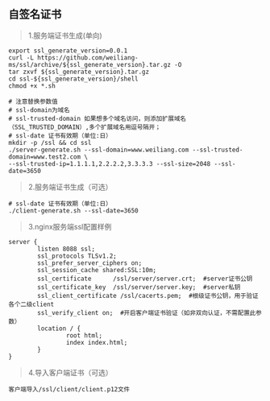 ## 自签名证书

> 1.服务端证书生成(单向)

    export ssl_generate_version=0.0.1
    curl -L https://github.com/weiliang-ms/ssl/archive/${ssl_generate_version}.tar.gz -O
    tar zxvf ${ssl_generate_version}.tar.gz
    cd ssl-${ssl_generate_version}/shell
    chmod +x *.sh
    
    # 注意替换参数值
    # ssl-domain为域名
    # ssl-trusted-domain 如果想多个域名访问，则添加扩展域名（SSL_TRUSTED_DOMAIN）,多个扩展域名用逗号隔开；
    # ssl-date 证书有效期（单位:日）
    mkdir -p /ssl && cd ssl
    ./server-generate.sh --ssl-domain=www.weiliang.com --ssl-trusted-domain=www.test2.com \
    --ssl-trusted-ip=1.1.1.1,2.2.2.2,3.3.3.3 --ssl-size=2048 --ssl-date=3650
    
> 2.服务端证书生成（可选）

    # ssl-date 证书有效期（单位:日）
    ./client-generate.sh --ssl-date=3650
    
> 3.nginx服务端ssl配置样例

    server {
            listen 8088 ssl;
            ssl_protocols TLSv1.2;
            ssl_prefer_server_ciphers on;
            ssl_session_cache shared:SSL:10m;
            ssl_certificate      /ssl/server/server.crt;  #server证书公钥
            ssl_certificate_key  /ssl/server/server.key;  #server私钥
            ssl_client_certificate /ssl/cacerts.pem;  #根级证书公钥，用于验证各个二级client
            ssl_verify_client on;  #开启客户端证书验证（如非双向认证，不需配置此参数）
            location / {
                    root html;
                    index index.html;
            }
    }
 
> 4.导入客户端证书（可选）

    客户端导入/ssl/client/client.p12文件   